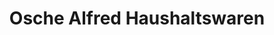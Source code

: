 ---
title: "Osche Alfred Haushaltswaren"
url: /berlin/osche-alfred-haushaltswaren/
shop: Haushaltsartikel
---